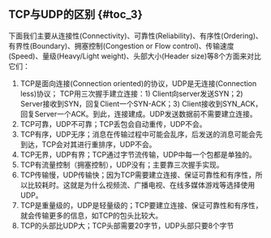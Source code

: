 ## TCP与UDP的区别 {#toc_3}

下面我们主要从连接性(Connectivity)、可靠性(Reliability)、有序性(Ordering)、有界性(Boundary)、拥塞控制(Congestion or Flow control)、传输速度(Speed)、量级(Heavy/Light weight)、头部大小(Header size)等8个方面来对比它们：

1. TCP是面向连接(Connection oriented)的协议，UDP是无连接(Connection less)协议；
   TCP用三次握手建立连接：1) Client向server发送SYN；2) Server接收到SYN，回复Client一个SYN-ACK；3) Client接收到SYN_ACK，回复Server一个ACK。到此，连接建成。UDP发送数据前不需要建立连接。
2. TCP可靠，UDP不可靠；TCP丢包会自动重传，UDP不会。
3. TCP有序，UDP无序；消息在传输过程中可能会乱序，后发送的消息可能会先到达，TCP会对其进行重排序，UDP不会。
4. TCP无界，UDP有界；TCP通过字节流传输，UDP中每一个包都是单独的。
5. TCP有流量控制（拥塞控制），UDP没有；主要靠三次握手实现。
6. TCP传输慢，UDP传输快；因为TCP需要建立连接、保证可靠性和有序性，所以比较耗时。这就是为什么视频流、广播电视、在线多媒体游戏等选择使用UDP。
7. TCP是重量级的，UDP是轻量级的；TCP要建立连接、保证可靠性和有序性，就会传输更多的信息，如TCP的包头比较大。
8. TCP的头部比UDP大；TCP头部需要20字节，UDP头部只要8个字节

  


